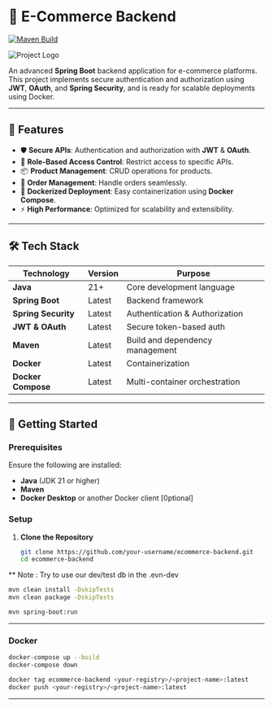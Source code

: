 # 🌟 E-Commerce Backend  

[![Maven Build](https://github.com/project-team1241/ecommerce_backend/actions/workflows/maven-build.yml/badge.svg?event=push)](https://github.com/project-team1241/ecommerce_backend/actions/workflows/maven-build.yml)

![Project Logo](https://via.placeholder.com/728x90.png?text=E-Commerce+Backend)  

An advanced **Spring Boot** backend application for e-commerce platforms. This project implements secure authentication and authorization using **JWT**, **OAuth**, and **Spring Security**, and is ready for scalable deployments using Docker.  

---

## 🚀 Features  

- 🛡️ **Secure APIs**: Authentication and authorization with **JWT** & **OAuth**.  
- 👥 **Role-Based Access Control**: Restrict access to specific APIs.  
- 📦 **Product Management**: CRUD operations for products.  
- 📜 **Order Management**: Handle orders seamlessly.  
- 🐳 **Dockerized Deployment**: Easy containerization using **Docker Compose**.  
- ⚡ **High Performance**: Optimized for scalability and extensibility.  

---

## 🛠️ Tech Stack  

| **Technology**     | **Version**   | **Purpose**                     |  
|---------------------|---------------|----------------------------------|  
| **Java**           | 21+           | Core development language       |  
| **Spring Boot**    | Latest        | Backend framework               |  
| **Spring Security**| Latest        | Authentication & Authorization  |  
| **JWT & OAuth**    | Latest        | Secure token-based auth         |  
| **Maven**          | Latest        | Build and dependency management |  
| **Docker**         | Latest        | Containerization                |  
| **Docker Compose** | Latest        | Multi-container orchestration   |  

---

## 📖 Getting Started  

### Prerequisites  

Ensure the following are installed:  
- **Java** (JDK 21 or higher)  
- **Maven**  
- **Docker Desktop** or another Docker client  [0ptional]

### Setup  

1. **Clone the Repository**  
   ```bash
   git clone https://github.com/your-username/ecommerce-backend.git
   cd ecommerce-backend
   ```
** Note : Try to use our dev/test db in the .evn-dev

   ```bash
   mvn clean install -DskipTests
   mvn clean package -DskipTests
   ```

   ```bash
   mvn spring-boot:run
   ```
---

### Docker

   ```bash
   docker-compose up --build
   docker-compose down
   
   docker tag ecommerce-backend <your-registry>/<project-name>:latest
   docker push <your-registry>/<project-name>:latest
   ```
---

